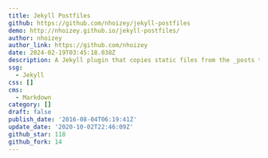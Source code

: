 ```yaml
---
title: Jekyll Postfiles
github: https://github.com/nhoizey/jekyll-postfiles
demo: http://nhoizey.github.io/jekyll-postfiles/
author: nhoizey
author_link: https://github.com/nhoizey
date: 2024-02-19T03:45:18.038Z
description: A Jekyll plugin that copies static files from the _posts to the _site folder
ssg:
  - Jekyll
css: []
cms:
  - Markdown
category: []
draft: false
publish_date: '2016-08-04T06:19:41Z'
update_date: '2020-10-02T22:46:09Z'
github_star: 118
github_fork: 14
---
```

